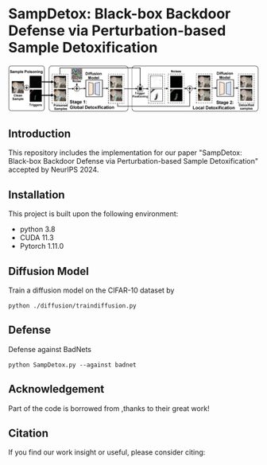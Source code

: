 # SampDetox: Black-box Backdoor Defense via Perturbation-based Sample Detoxification
![](images/framework.png "Overview of our SampDetox.")
## Introduction
This repository includes the implementation for our paper "SampDetox: Black-box Backdoor Defense via Perturbation-based Sample Detoxification" accepted by NeurIPS 2024.

## Installation
This project is built upon the following environment:
* python 3.8
* CUDA 11.3
* Pytorch 1.11.0
## Diffusion Model
Train a diffusion model on the CIFAR-10 dataset by
```
python ./diffusion/traindiffusion.py
```
## Defense
Defense against BadNets
```
python SampDetox.py --against badnet
```
## Acknowledgement
Part of the code is borrowed from ,thanks to their great work!
## Citation
If you find our work insight or useful, please consider citing:
```

```
